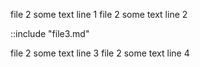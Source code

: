 file 2 some text line 1
file 2 some text line 2

::include "file3.md"

file 2 some text line 3
file 2 some text line 4